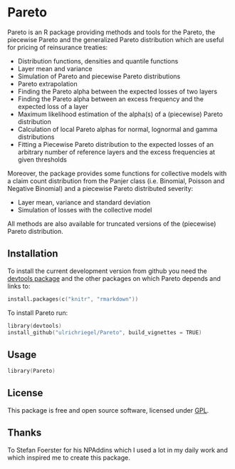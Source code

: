 # Pareto

Pareto is an R package providing methods and tools for the Pareto, the piecewise Pareto and the generalized Pareto
distribution which are useful for pricing of reinsurance treaties:

- Distribution functions, densities and quantile functions
- Layer mean and variance
- Simulation of Pareto and piecewise Pareto distributions
- Pareto extrapolation
- Finding the Pareto alpha between the expected losses of two layers
- Finding the Pareto alpha between an excess frequency and the expected loss of a layer
- Maximum likelihood estimation of the alpha(s) of a (piecewise) Pareto distribution
- Calculation of local Pareto alphas for normal, lognormal and gamma distributions
- Fitting a Piecewise Pareto distribution to the expected losses of an arbitrary number of reference layers
  and the excess frequencies at given thresholds

Moreover, the package provides some functions for collective models with a claim count distribution from the Panjer class 
(i.e. Binomial, Poisson and Negative Binomial) and a piecewise Pareto distributed severity:

- Layer mean, variance and standard deviation
- Simulation of losses with the collective model

All methods are also available for truncated versions of the (piecewise) Pareto distribution.

## Installation

To install the current development version from github you need the [devtools package](https://cran.r-project.org/package=devtools) and the other packages on which Pareto depends and links to:

```s
install.packages(c("knitr", "rmarkdown"))
```

To install Pareto run:
```s
library(devtools)
install_github("ulrichriegel/Pareto", build_vignettes = TRUE)
```

## Usage

```s
library(Pareto)
```

## License

This package is free and open source software, licensed under [GPL](https://www.gnu.org/copyleft/gpl.html).

## Thanks

To Stefan Foerster for his NPAddins which I used a lot in my daily work and which inspired me to create this package.
